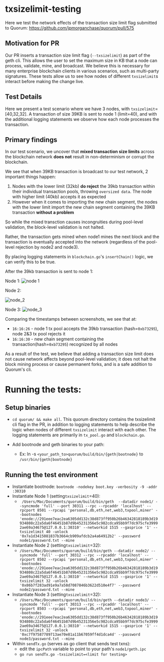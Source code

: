 # txsizelimit-testing
Here we test the network effects of the transaction size limit flag submitted to Quorum: https://github.com/jpmorganchase/quorum/pull/575

## Motivation for PR

Our PR inserts a transaction size limit flag (`--txsizelimit`) as part of the geth cli. This allows the user to set the maximum size in KB that a node can process, validate, mine, and broadcast. We believe this is necessary for many enterprise blockchain clients in various scenarios, such as multi-party signatures. These tests allow us to see how nodes of different `txsizelimit`s interact before making the change live.

## Test Details

Here we present a test scenario where we have 3 nodes, with `txsizelimit`=[40,32,32]. A transaction of size 39KB is sent to node 1 (limit=40), and with the additional logging statements we observe how each node processes the transaction.

## Primary findings
In our test scenario, we uncover that **mixed transaction size limits** across the blockchain network **does not** result in non-determinism or corrupt the blockchain.  

We see that when 39KB transaction is broadcast to our test network, 2 important things happen:

1. Nodes with the lower limit (32kb) **do reject** the 39kb transaction within their individual transaction pools, throwing `oversized data`. The node with higher limit (40kb) accepts it as expected
2. However when it comes to importing the new chain segment, the nodes with the lower limit import the new chain segment containing the 39KB transaction **without a problem** 

So while the mixed transction causes incongruities during pool-level validation, the block-level validation is not halted. 

Rather, the transaction gets mined when node1 mines the next block and the transaction is eventually accepted into the network (regardless of the pool-level rejection by node2 and node3). 

By placing logging statements in `blockchain.go`'s `insertChain()` logic, we can verify this to be true. 

After the 39kb transaction is sent to node 1:

Node 1:
![node 1](https://i.ibb.co/5TxpByW/node-1.png)

Node 2:

![node_2](https://i.ibb.co/bQNSRP9/node-2.png)

Node 3:
![node_3](https://i.ibb.co/HgmKVhk/node-3.png)

Comparing the timestamps between screenshots, we see that at:

- `16:16:26` - node 1 tx pool accepts the 39kb transaction (hash=`0xb73295`), node 2&3 tx pool rejects it
- `16:16:30` - new chain segment containing the transaction(hash=`0xb73295`) recognized by all nodes

As a result of the test, we believe that adding a transaction size limit does not cause network affects beyond pool-level validation; it does not halt the block mining process or cause permanent forks, and is a safe addition to Quorum's cli.

# Running the tests:

## Setup binaries
- `cd quorum/ && make all`. This quorum directory contains the txsizelimit cli flag in the PR, in addition to logging statements to help describe the logic when nodes of different `txsizelimit` interact with each other. The logging statements are primarily in `tx_pool.go` and `blockchain.go`. 


- Add bootnode and geth binaries to your path:
  - Ex: ln -s `<your_path_to>quorum/build/bin/{geth|bootnode}` to `/usr/bin/{geth|bootnode}`

## Running the test environment
- Instantiate bootnode: `bootnode -nodekey boot.key -verbosity -9 -addr :30310`
- Instantiate Node 1 (setting`txsizelimit`=40): 
  - ` /Users/Mac/Documents/quorum/build/bin/geth  --datadir node1/ --syncmode 'full' --port 30311 --rpc --rpcaddr 'localhost' --rpcport 8501 --rpcapi 'personal,db,eth,net,web3,txpool,miner' --bootnodes 'enode://291eee7eac2ea6305dd132c38d873ff950b26b46342818189b3d19934808c22a5da6f46451b87d9b45231356e5c982cdca95bb9f7dc975cfe39992ae69a34675@127.0.0.1:30310' --networkid 1515 --gasprice '1' --txsizelimit 40 -unlock '0x7a1d3415081837b3664cb909afdcb2a4a64912b2' --password node1/password.txt --mine`
- Instantiate Node 2 (setting`txsizelimit`=32): 
  - `/Users/Mac/Documents/quorum/build/bin/geth --datadir node2/ --syncmode 'full' --port 30312 --rpc --rpcaddr 'localhost' --rpcport 8502 --rpcapi 'personal,db,eth,net,web3,txpool,miner' --bootnodes 'enode://291eee7eac2ea6305dd132c38d873ff950b26b46342818189b3d19934808c22a5da6f46451b87d9b45231356e5c982cdca95bb9f7dc975cfe39992ae69a34675@127.0.0.1:30310' --networkid 1515 --gasprice '1' --txsizelimit 32 -unlock '0x86b7f283ad91e9a7a58d7087846b3622d510e4f7' --password node2/password.txt --mine`
- Instantiate Node 3 (setting`txsizelimit`=32): 
  - `/Users/Mac/Documents/quorum/build/bin/geth --datadir node3/ --syncmode 'full' --port 30313 --rpc --rpcaddr 'localhost' --rpcport 8503 --rpcapi 'personal,db,eth,net,web3,txpool,miner' --bootnodes 'enode://291eee7eac2ea6305dd132c38d873ff950b26b46342818189b3d19934808c22a5da6f46451b87d9b45231356e5c982cdca95bb9f7dc975cfe39992ae69a34675@127.0.0.1:30310' --networkid 1515 --gasprice '1' --txsizelimit 32 -unlock '0xc7f97587789713ae70e81a11b67059ff4d1dca4d' --password node3/password.txt --mine`
- Within `sendTx.go` (serves as go client that sends test txns): 
  - edit the `ipcPath` variable to point to your path's `node1/geth.ipc`
  - `go run sendTx.go -txsizelimit=<limit for testing>`

